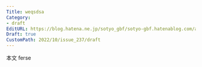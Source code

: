 ```yaml
---
Title: weqsdsa
Category:
- draft
EditURL: https://blog.hatena.ne.jp/sotyo_gbf/sotyo-gbf.hatenablog.com/atom/entry/4207112889924042469
Draft: true
CustomPath: 2022/10/issue_237/draft
---
```


本文
ferse
